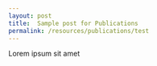 ```yaml
---
layout: post
title:  Sample post for Publications
permalink: /resources/publications/test
---
```

Lorem ipsum sit amet
